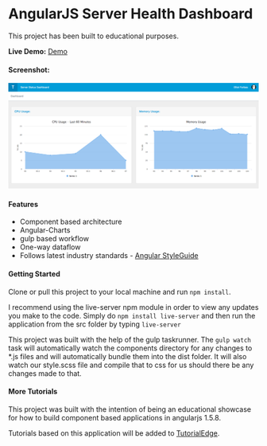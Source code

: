 AngularJS Server Health Dashboard 
===================================

This project has been built to educational purposes. 

**Live Demo:** [Demo](https://elliotforbes.co.uk/demo/angular-server-health/#/)

#### Screenshot:

![Demo](https://raw.githubusercontent.com/elliotforbes/angular-server-dashboard/master/Screen%20Shot%202016-10-22%20at%2021.39.34.png)

#### Features

* Component based architecture
* Angular-Charts
* gulp based workflow
* One-way dataflow
* Follows latest industry standards - [Angular StyleGuide](https://github.com/toddmotto/angular-styleguide)

#### Getting Started

Clone or pull this project to your local machine and run ```npm install```.

I recommend using the live-server npm module in order to view any updates you make to the code. Simply do ```npm install live-server``` and then run the application from the src folder by typing ```live-server```

This project was built with the help of the gulp taskrunner. The ```gulp watch``` task will automatically watch the components directory for any changes to *.js files and will automatically bundle them into the dist folder. It will also watch our style.scss file and compile that to css for us should there be any changes made to that.

#### More Tutorials

This project was built with the intention of being an educational showcase for how to build component based applications in angularjs 1.5.8. 

Tutorials based on this application will be added to [TutorialEdge](https://tutorialedge.net).
